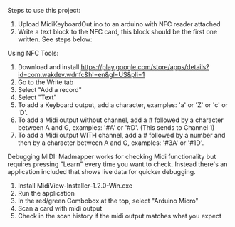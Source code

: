 Steps to use this project:
1. Upload MidiKeyboardOut.ino to an arduino with NFC reader attached
2. Write a text block to the NFC card, this block should be the first one written. See steps below:


Using NFC Tools:
1. Download and install https://play.google.com/store/apps/details?id=com.wakdev.wdnfc&hl=en&gl=US&pli=1
2. Go to the Write tab
3. Select "Add a record"
4. Select "Text"
5. To add a Keyboard output, add a character, examples: 'a' or 'Z' or 'c' or 'D'. 
6. To add a Midi output without channel, add a # followed by a character between A and G, examples: '#A' or '#D'.  (This sends to Channel 1)
6. To add a Midi output WITH channel, add a # followed by a number and then by a character between A and G, examples: '#3A' or '#1D'.  

Debugging MIDI:
Madmapper works for checking Midi functionality but requires pressing "Learn" every time you want to check. 
Instead there's an application included that shows live data for quicker debugging.

1. Install MidiView-Installer-1.2.0-Win.exe
2. Run the application 
3. In the red/green Combobox at the top, select "Arduino Micro"
4. Scan a card with midi output 
5. Check in the scan history if the midi output matches what you expect